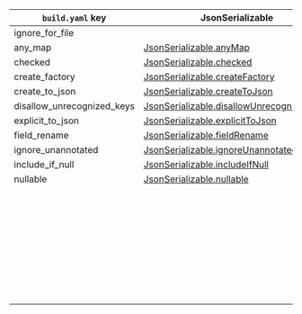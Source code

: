 | `build.yaml` key           | JsonSerializable                            | JsonKey                     |
| -------------------------- | ------------------------------------------- | --------------------------- |
| ignore_for_file            |                                             |                             |
| any_map                    | [JsonSerializable.anyMap]                   |                             |
| checked                    | [JsonSerializable.checked]                  |                             |
| create_factory             | [JsonSerializable.createFactory]            |                             |
| create_to_json             | [JsonSerializable.createToJson]             |                             |
| disallow_unrecognized_keys | [JsonSerializable.disallowUnrecognizedKeys] |                             |
| explicit_to_json           | [JsonSerializable.explicitToJson]           |                             |
| field_rename               | [JsonSerializable.fieldRename]              |                             |
| ignore_unannotated         | [JsonSerializable.ignoreUnannotated]        |                             |
| include_if_null            | [JsonSerializable.includeIfNull]            | [JsonKey.includeIfNull]     |
| nullable                   | [JsonSerializable.nullable]                 | [JsonKey.nullable]          |
|                            |                                             | [JsonKey.defaultValue]      |
|                            |                                             | [JsonKey.disallowNullValue] |
|                            |                                             | [JsonKey.fromJson]          |
|                            |                                             | [JsonKey.ignore]            |
|                            |                                             | [JsonKey.name]              |
|                            |                                             | [JsonKey.required]          |
|                            |                                             | [JsonKey.toJson]            |
|                            |                                             | [JsonKey.unknownEnumValue]  |

[JsonSerializable.anyMap]: https://pub.dev/documentation/json_annotation/3.0.1/json_annotation/JsonSerializable/anyMap.html
[JsonSerializable.checked]: https://pub.dev/documentation/json_annotation/3.0.1/json_annotation/JsonSerializable/checked.html
[JsonSerializable.createFactory]: https://pub.dev/documentation/json_annotation/3.0.1/json_annotation/JsonSerializable/createFactory.html
[JsonSerializable.createToJson]: https://pub.dev/documentation/json_annotation/3.0.1/json_annotation/JsonSerializable/createToJson.html
[JsonSerializable.disallowUnrecognizedKeys]: https://pub.dev/documentation/json_annotation/3.0.1/json_annotation/JsonSerializable/disallowUnrecognizedKeys.html
[JsonSerializable.explicitToJson]: https://pub.dev/documentation/json_annotation/3.0.1/json_annotation/JsonSerializable/explicitToJson.html
[JsonSerializable.fieldRename]: https://pub.dev/documentation/json_annotation/3.0.1/json_annotation/JsonSerializable/fieldRename.html
[JsonSerializable.ignoreUnannotated]: https://pub.dev/documentation/json_annotation/3.0.1/json_annotation/JsonSerializable/ignoreUnannotated.html
[JsonSerializable.includeIfNull]: https://pub.dev/documentation/json_annotation/3.0.1/json_annotation/JsonSerializable/includeIfNull.html
[JsonKey.includeIfNull]: https://pub.dev/documentation/json_annotation/3.0.1/json_annotation/JsonKey/includeIfNull.html
[JsonSerializable.nullable]: https://pub.dev/documentation/json_annotation/3.0.1/json_annotation/JsonSerializable/nullable.html
[JsonKey.nullable]: https://pub.dev/documentation/json_annotation/3.0.1/json_annotation/JsonKey/nullable.html
[JsonKey.defaultValue]: https://pub.dev/documentation/json_annotation/3.0.1/json_annotation/JsonKey/defaultValue.html
[JsonKey.disallowNullValue]: https://pub.dev/documentation/json_annotation/3.0.1/json_annotation/JsonKey/disallowNullValue.html
[JsonKey.fromJson]: https://pub.dev/documentation/json_annotation/3.0.1/json_annotation/JsonKey/fromJson.html
[JsonKey.ignore]: https://pub.dev/documentation/json_annotation/3.0.1/json_annotation/JsonKey/ignore.html
[JsonKey.name]: https://pub.dev/documentation/json_annotation/3.0.1/json_annotation/JsonKey/name.html
[JsonKey.required]: https://pub.dev/documentation/json_annotation/3.0.1/json_annotation/JsonKey/required.html
[JsonKey.toJson]: https://pub.dev/documentation/json_annotation/3.0.1/json_annotation/JsonKey/toJson.html
[JsonKey.unknownEnumValue]: https://pub.dev/documentation/json_annotation/3.0.1/json_annotation/JsonKey/unknownEnumValue.html
